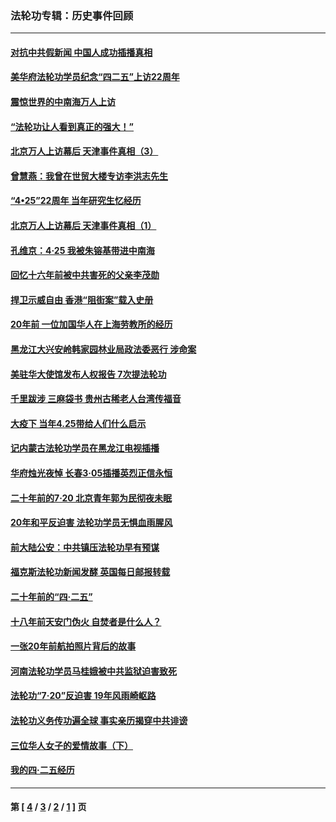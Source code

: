 ### 法轮功专辑：历史事件回顾
---
#### [对抗中共假新闻 中国人成功插播真相](../../pages/nf5793/n12910618.md?05160430) 
#### [美华府法轮功学员纪念“四二五”上访22周年](../../pages/nf5793/n12904445.md?05160430) 
#### [震惊世界的中南海万人上访](../../pages/nf5793/n12903976.md?05160430) 
#### [“法轮功让人看到真正的强大！”](../../pages/nf5793/n12903195.md?05160430) 
#### [北京万人上访幕后 天津事件真相（3）](../../pages/nf5793/n12902807.md?05160430) 
#### [曾慧燕：我曾在世贸大楼专访李洪志先生](../../pages/nf5793/n12898729.md?05160430) 
#### [“4•25”22周年 当年研究生忆经历](../../pages/nf5793/n12894152.md?05160430) 
#### [北京万人上访幕后 天津事件真相（1）](../../pages/nf5793/n12885174.md?05160430) 
#### [孔维京：4·25 我被朱镕基带进中南海](../../pages/nf5793/n12864987.md?05160430) 
#### [回忆十六年前被中共害死的父亲李茂勋](../../pages/nf5793/n12880270.md?05160430) 
#### [捍卫示威自由 香港“阻街案”载入史册](../../pages/nf5793/n12811245.md?05160430) 
#### [20年前 一位加国华人在上海劳教所的经历](../../pages/nf5793/n12707932.md?05160430) 
#### [黑龙江大兴安岭韩家园林业局政法委恶行 涉命案](../../pages/nf5793/n12622815.md?05160430) 
#### [美驻华大使馆发布人权报告 7次提法轮功](../../pages/nf5793/n12520541.md?05160430) 
#### [千里跋涉 三麻袋书 贵州古稀老人台湾传福音](../../pages/nf5793/n12198750.md?05160430) 
#### [大疫下 当年4.25带给人们什么启示](../../pages/nf5793/n12058565.md?05160430) 
#### [记内蒙古法轮功学员在黑龙江电视插播](../../pages/nf5793/n11699194.md?05160430) 
#### [华府烛光夜悼 长春3·05插播英烈正信永恒](../../pages/nf5793/n11397432.md?05160430) 
#### [二十年前的7·20 北京青年郭为民彻夜未眠](../../pages/nf5793/n11354195.md?05160430) 
#### [20年和平反迫害 法轮功学员无惧血雨腥风](../../pages/nf5793/n11348279.md?05160430) 
#### [前大陆公安：中共镇压法轮功早有预谋](../../pages/nf5793/n11352168.md?05160430) 
#### [福克斯法轮功新闻发酵  英国每日邮报转载](../../pages/nf5793/n11285952.md?05160430) 
#### [二十年前的“四·二五”](../../pages/nf5793/n11207639.md?05160430) 
#### [十八年前天安门伪火 自焚者是什么人？](../../pages/nf5793/n10996556.md?05160430) 
#### [一张20年前航拍照片背后的故事](../../pages/nf5793/n10693797.md?05160430) 
#### [河南法轮功学员马桂娥被中共监狱迫害致死](../../pages/nf5793/n10684974.md?05160430) 
#### [法轮功“7‧20”反迫害 19年风雨崎岖路](../../pages/nf5793/n10570834.md?05160430) 
#### [法轮功义务传功遍全球 事实亲历揭穿中共诽谤](../../pages/nf5793/n10581061.md?05160430) 
#### [三位华人女子的爱情故事（下）](../../pages/nf5793/n10435541.md?05160430) 
#### [我的四·二五经历](../../pages/nf5793/n10347081.md?05160430) 

---
#### 第 [ [4](./4.md?05160430) / [3](./3.md?05160430) / [2](./2.md?05160430) / [1](./1.md?05160430) ] 页
